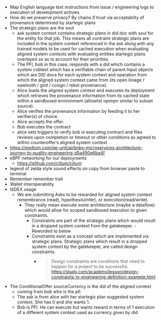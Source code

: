 - Map English language text instructions from issue / engineering logs to execution of development activies
- How do we preserve privacy? By chains if trust via acceptabilty of provenance determined by startegic plans
- The strategic plans are the soul
  - ask system context contains strategic plans in did doc with soul for the entity for that job. This means all contraint strategic plans are included in the system context referenced in the ask along with any trained models to be used for cached execution when evaluating aligned system contexts with evaluating entities startegic plans overlayed so as to account for their priorities.
  - The PFI, bob in this case, responds with a did which contains a system cobtext which has a verifiable chain of parent Input objects which are DID docs for each system context and operation from which the aligned system context came from (its open liniage / sawtooth / gird / cosign / rekot provenance).
  - Alice loads the aligned system context and executes its deployment which retrieves the provenance information from its cached state within a sandboxed environment (allowlist opimpn similar to subset source).
  - Alice verifies the provenance information by feeding it to her verifier(s) of choice.
  - Alice accepts the offer.
  - Bob executes the contract
  - alice sets triggers to verify bob is executing contract and files reviews upon completion or timeout or other conditions as agreed to within counteroffer’s aligned system context.
- https://medium.com/qe-unit/airbnbs-microservices-architecture-journey-to-quality-engineering-d5a490e6ba4f
- eBPF networking for our deployments
  - https://github.com/cilium/cilium
- legend of zelda style sound effects on copy from browser paste to terminal
- Remember remember trail
- Wallet interoperability
- tbDEX usage
  - We are submitting Asks to be rewarded for aligned system context remembrance (read), hypothesis(infer), or execution(read/write).
    - They really mean execute some architecture (maybe a dataflow) which would allow for scoped sandboxed execution to given constraints.
      - Constraints are part of the strategic plans which would result in a dropped system context from the gatekeeper. - Reworded to below
      - Constraints exist as a concept which are implemented via strategic plans. Strategic plans which result in a dropped system context by the gatekeeper, are called design constraints.
        - > Design constraints are conditions that need to happen for a project to be successful.
          > https://study.com/academy/lesson/design-constraints-in-engineering-definition-example.html
- The ConditionalOffer sourceCurrency is the did of the aligned context
  - coming from bob who is the pfi
  - The ask is from alice with her startegic plan suggested system context. She has 0 and she wants 1.
  - Bob is PFI. He can execute but wants reward in terms of 1 execution of a different system context used as currency given by did